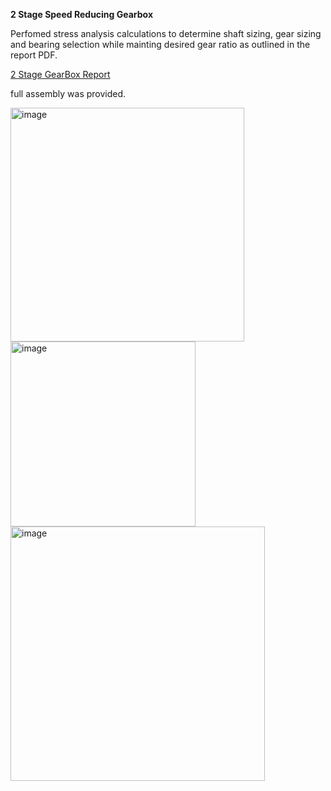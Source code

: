 **2 Stage Speed Reducing Gearbox**

Perfomed stress analysis calculations to determine shaft sizing, gear sizing and bearing selection while mainting desired gear ratio as outlined in the report PDF.

[2 Stage GearBox Report](<Projects/2 Stage Speed Reducing gearbox/2 Stage GearBox Report.pdf>)

full assembly was provided.

<img width="374" alt="image" src="https://github.com/user-attachments/assets/b533ae68-7b8e-4f0a-9ab3-126df62bd82b" />

<img width="296" alt="image" src="https://github.com/user-attachments/assets/5bc428ae-0d8b-45cf-9779-0c8a6ec135ff" />

<img width="407" alt="image" src="https://github.com/user-attachments/assets/4d8ff41a-3fd2-47d6-a6d7-7a751808850d" />

